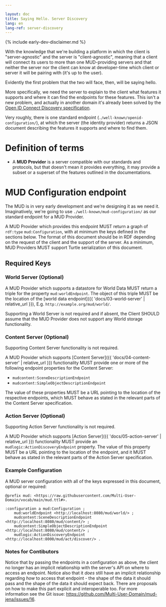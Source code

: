```yaml
---

layout: doc
title: Saying Hello. Server Discovery
lang: en
lang-ref: server-discovery
---
```


{% include early-dev-disclaimer.md %}

With the knowledge that we're building a platform in which the client is "server-agnostic" and the server is "client-agnostic", meaning that a client will connect its users to more than one MUD-providing servers and that neither the server nor the client can know at developer-time which client or server it will be pairing with (it's up to the user).

Evidently the first problem that the two will face, then, will be saying hello.

More specifically, we need the server to explain to the client what features it supports and where it can find the endpoints for these features. This isn't a new problem, and actually in another domain it's already been solved by the [Open ID Connect Discovery specification](https://openid.net/specs/openid-connect-discovery-1_0.html).

Very roughly, there is one standard endpoint (`./well-known/openid-configuration/`), at which the server (the identity provider) returns a JSON document describing the features it supports and where to find them.

# Definition of terms

* A **MUD Provider** is a server compatible with our standards and protocols, but that doesn't mean it provides everything, it may provide a subset or a superset of the features outlined in the documentations.

# MUD Configuration endpoint

The MUD is in very early development and we're designing it as we need it. Imaginatively, we're going to use `./well-known/mud-configuration/` as our standard endpoint for a MUD Provider.

A MUD Provider which provides this endpoint MUST return a graph of `rdf:type` `mud:Configuration`, with at minimum the keys defined in the sections below. The format of this document should be in RDF depending on the request of the client and the support of the server. As a minimum, MUD Providers MUST support Turtle serialization of this document.

## Required Keys

### World Server (Optional)

A MUD Provider which supports a datastore for World Data MUST return a triple for the property `mud:worldEndpoint`. The object of this triple MUST be the location of the [world data endpoint]({{ 'docs/03-world-server' | relative_url }}), E.g. `http://example.org/mud/world/`.

Supporting a World Server is not required and if absent, the Client SHOULD assume that the MUD Provider does not support any World storage functionality.

### Content Server (Optional)

Supporting Content Server functionality is not required.

A MUD Provider which supports [Content Server]({{ 'docs/04-content-server' | relative_url }}) functionality MUST provide one or more of the following endpoint properties for the Content Server:
* `mudcontent:SceneDescriptionEndpoint`
* `mudcontent:SimpleObjectDescriptionEndpoint`

The value of these properties MUST be a URL pointing to the location of the respective endpoints, which MUST behave as stated in the relevant parts of the Content Server specification.

### Action Server (Optional)

Supporting Action Server functionality is not required.

A MUD Provider which supports [Action Server]({{ 'docs/05-action-server' | relative_url }}) functionality MUST provide an `mudlogic:ActionDiscoveryEndpoint` property. The value of this property MUST be a URL pointing to the location of the endpoint, and it MUST behave as stated in the relevant parts of the Action Server specification.

### Example Configuration

A MUD server configuration with all of the keys expressed in this document, optional or required:

```turtle
@prefix mud: <https://raw.githubusercontent.com/Multi-User-Domain/vocab/main/mud.ttl#>.

:configuration a mud:Configuration ;
    mud:worldEndpoint <http://localhost:8080/mud/world/> ;
    mudcontent:SceneDescriptionEndpoint <http://localhost:8080/mud/content/> ;
    mudcontent:SimpleObjectDescriptionEndpoint <http://localhost:8080/mud/content/> ;
    mudlogic:ActionDiscoveryEndpoint <http://localhost:8000/mud/act/discover/> .
```

### Notes for Contibutors

Notice that by passing the endpoints in a configuration as above, the client no longer has an implicit relationship with the server's API on where to access an endpoint. Notice also that it _does_ still have an implicit relationship regarding _how_ to access that endpoint - the shape of the data it should pass and the shape of the data it should expect back. There are proposals on how to make this part explicit and interoperable too. For more information see the Git issue: https://github.com/Multi-User-Domain/mud-jena/issues/16.
